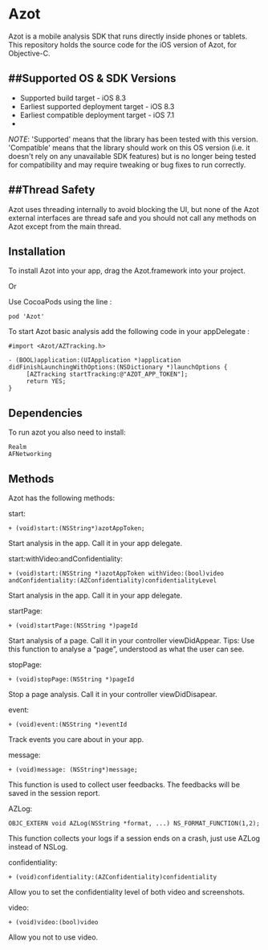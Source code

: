 # Azot
Azot is a mobile analysis SDK that runs directly inside phones or tablets. This repository holds the source code for the iOS version of Azot, for Objective-C.

##Supported OS & SDK Versions
-----------------------------

* Supported build target - iOS 8.3
* Earliest supported deployment target - iOS 8.3
* Earliest compatible deployment target - iOS 7.1
* 
*NOTE*: 'Supported' means that the library has been tested with this version. 'Compatible' means that the library should work on this OS version (i.e. it doesn't rely on any unavailable SDK features) but is no longer being tested for compatibility and may require tweaking or bug fixes to run correctly.


##Thread Safety
--------------

Azot uses threading internally to avoid blocking the UI, but none of the Azot external interfaces are thread safe and you should not call any methods on Azot except from the main thread.


Installation
--------------

To install Azot into your app, drag the Azot.framework into your project.

Or

Use CocoaPods using the line :

    pod 'Azot'


To start Azot basic analysis add the following code in your appDelegate :

    #import <Azot/AZTracking.h>
        
    - (BOOL)application:(UIApplication *)application didFinishLaunchingWithOptions:(NSDictionary *)launchOptions {
         [AZTracking startTracking:@"AZOT_APP_TOKEN"];
         return YES;
    }
    
Dependencies
--------------

To run azot you also need to install:

    Realm
    AFNetworking

Methods
--------------

Azot has the following methods:

start:

    + (void)start:(NSString*)azotAppToken;

Start analysis in the app. Call it in your app delegate.

start:withVideo:andConfidentiality: 

    + (void)start:(NSString *)azotAppToken withVideo:(bool)video andConfidentiality:(AZConfidentiality)confidentialityLevel

Start analysis in the app. Call it in your app delegate.

startPage: 

    + (void)startPage:(NSString *)pageId

Start analysis of a page. Call it in your controller viewDidAppear. Tips: Use this function to analyse a “page”, understood as what the user can see.

stopPage: 

    + (void)stopPage:(NSString *)pageId

Stop a page analysis. Call it in your controller viewDidDisapear.

event: 

    + (void)event:(NSString *)eventId

Track events you care about in your app.
    
message:

    + (void)message: (NSString*)message;

This function is used to collect user feedbacks. The feedbacks will be saved in the session report.

AZLog:

    OBJC_EXTERN void AZLog(NSString *format, ...) NS_FORMAT_FUNCTION(1,2);

This function collects your logs if a session ends on a crash, just use AZLog instead of NSLog.

confidentiality:

    + (void)confidentiality:(AZConfidentiality)confidentiality
    
Allow you to set the confidentiality level of both video and screenshots.
    
video: 

    + (void)video:(bool)video

Allow you not to use video.
